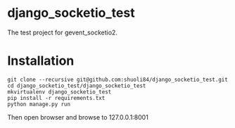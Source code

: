 django_socketio_test
====================

The test project for gevent_socketio2. 


Installation
====================


    git clone --recursive git@github.com:shuoli84/django_socketio_test.git
    cd django_socketio_test/django_socketio_test
    mkvirtualenv django_socketio_test
    pip install -r requirements.txt
    python manage.py run
    
Then open browser and browse to 127.0.0.1:8001
